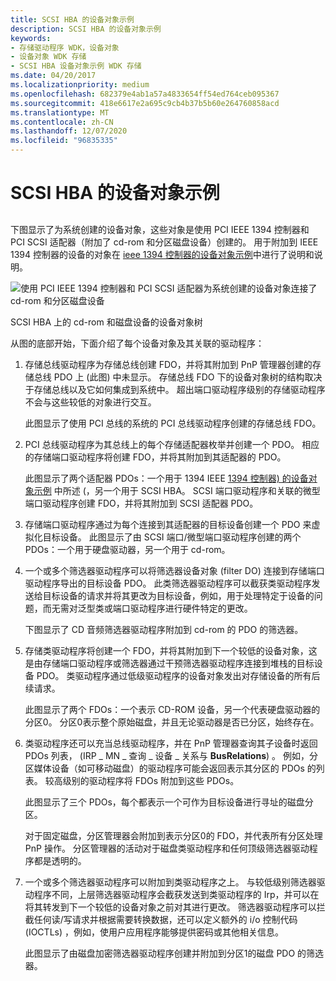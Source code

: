 ```yaml
---
title: SCSI HBA 的设备对象示例
description: SCSI HBA 的设备对象示例
keywords:
- 存储驱动程序 WDK，设备对象
- 设备对象 WDK 存储
- SCSI HBA 设备对象示例 WDK 存储
ms.date: 04/20/2017
ms.localizationpriority: medium
ms.openlocfilehash: 682379e4ab1a57a4833654ff54ed764ceb095367
ms.sourcegitcommit: 418e6617e2a695c9cb4b37b5b60e264760858acd
ms.translationtype: MT
ms.contentlocale: zh-CN
ms.lasthandoff: 12/07/2020
ms.locfileid: "96835335"
---
```

# <a name="device-object-example-for-a-scsi-hba"></a>SCSI HBA 的设备对象示例


## <span id="ddk_device_object_example_for_a_scsi_hba_kg"></span><span id="DDK_DEVICE_OBJECT_EXAMPLE_FOR_A_SCSI_HBA_KG"></span>


下图显示了为系统创建的设备对象，这些对象是使用 PCI IEEE 1394 控制器和 PCI SCSI 适配器（附加了 cd-rom 和分区磁盘设备）创建的。 用于附加到 IEEE 1394 控制器的设备的对象在 [ieee 1394 控制器的设备对象示例](device-object-example-for-an-ieee-1394-controller.md)中进行了说明和说明。

![使用 PCI IEEE 1394 控制器和 PCI SCSI 适配器为系统创建的设备对象连接了 cd-rom 和分区磁盘设备](images/kg201-2.png)

SCSI HBA 上的 cd-rom 和磁盘设备的设备对象树

从图的底部开始，下面介绍了每个设备对象及其关联的驱动程序：

1.  存储总线驱动程序为存储总线创建 FDO，并将其附加到 PnP 管理器创建的存储总线 PDO 上 (此图) 中未显示。 存储总线 FDO 下的设备对象树的结构取决于存储总线以及它如何集成到系统中。 超出端口驱动程序级别的存储驱动程序不会与这些较低的对象进行交互。

    此图显示了使用 PCI 总线的系统的 PCI 总线驱动程序创建的存储总线 FDO。

2.  PCI 总线驱动程序为其总线上的每个存储适配器枚举并创建一个 PDO。 相应的存储端口驱动程序将创建 FDO，并将其附加到其适配器的 PDO。

    此图显示了两个适配器 PDOs：一个用于 1394 IEEE [1394 控制器) 的设备对象示例](device-object-example-for-an-ieee-1394-controller.md) 中所述 (，另一个用于 SCSI HBA。 SCSI 端口驱动程序和关联的微型端口驱动程序创建 FDO，并将其附加到 SCSI 适配器 PDO。

3.  存储端口驱动程序通过为每个连接到其适配器的目标设备创建一个 PDO 来虚拟化目标设备。 此图显示了由 SCSI 端口/微型端口驱动程序创建的两个 PDOs：一个用于硬盘驱动器，另一个用于 cd-rom。

4.  一个或多个筛选器驱动程序可以将筛选器设备对象 (filter DO) 连接到存储端口驱动程序导出的目标设备 PDO。 此类筛选器驱动程序可以截获类驱动程序发送给目标设备的请求并将其更改为目标设备，例如，用于处理特定于设备的问题，而无需对泛型类或端口驱动程序进行硬件特定的更改。

    下图显示了 CD 音频筛选器驱动程序附加到 cd-rom 的 PDO 的筛选器。

5.  存储类驱动程序将创建一个 FDO，并将其附加到下一个较低的设备对象，这是由存储端口驱动程序或筛选器通过干预筛选器驱动程序连接到堆栈的目标设备 PDO。 类驱动程序通过低级驱动程序的设备对象发出对存储设备的所有后续请求。

    此图显示了两个 FDOs：一个表示 CD-ROM 设备，另一个代表硬盘驱动器的分区0。 分区0表示整个原始磁盘，并且无论驱动器是否已分区，始终存在。

6.  类驱动程序还可以充当总线驱动程序，并在 PnP 管理器查询其子设备时返回 PDOs 列表， (IRP \_ MN \_ 查询 \_ 设备 \_ 关系与 **BusRelations**) 。 例如，分区媒体设备（如可移动磁盘）的驱动程序可能会返回表示其分区的 PDOs 的列表。 较高级别的驱动程序将 FDOs 附加到这些 PDOs。

    此图显示了三个 PDOs，每个都表示一个可作为目标设备进行寻址的磁盘分区。

    对于固定磁盘，分区管理器会附加到表示分区0的 FDO，并代表所有分区处理 PnP 操作。 分区管理器的活动对于磁盘类驱动程序和任何顶级筛选器驱动程序都是透明的。

7.  一个或多个筛选器驱动程序可以附加到类驱动程序之上。 与较低级别筛选器驱动程序不同，上层筛选器驱动程序会截获发送到类驱动程序的 Irp，并可以在将其转发到下一个较低的设备对象之前对其进行更改。 筛选器驱动程序可以拦截任何读/写请求并根据需要转换数据，还可以定义额外的 i/o 控制代码 (IOCTLs) ，例如，使用户应用程序能够提供密码或其他相关信息。

    此图显示了由磁盘加密筛选器驱动程序创建并附加到分区1的磁盘 PDO 的筛选器。

 

 





